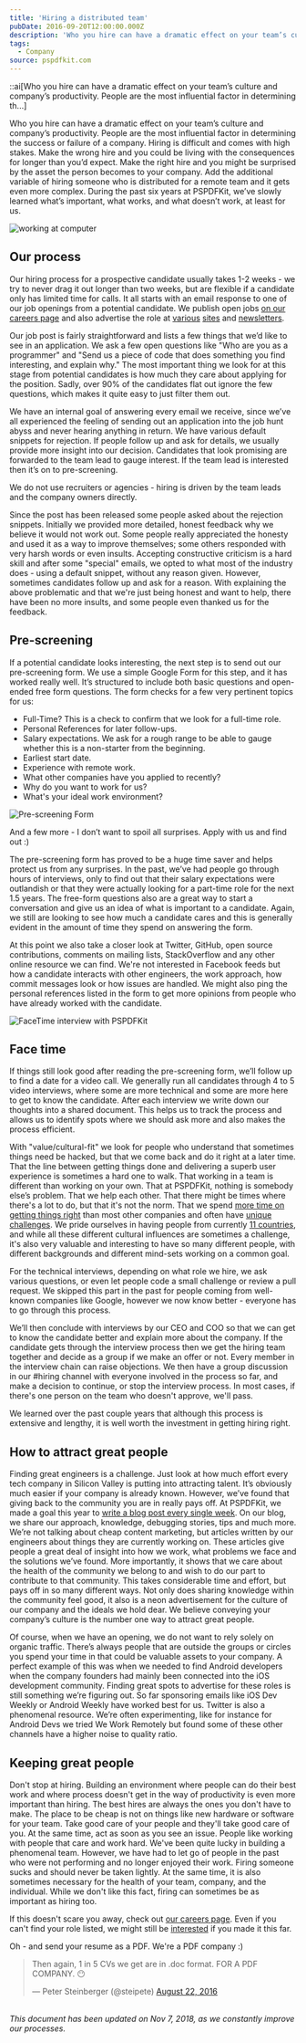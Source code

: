 ```yaml
---
title: 'Hiring a distributed team'
pubDate: 2016-09-20T12:00:00.000Z
description: 'Who you hire can have a dramatic effect on your team’s culture and company’s productivity. People are the most influential factor in determining th...'
tags:
  - Company
source: pspdfkit.com
---
```


::ai[Who you hire can have a dramatic effect on your team’s culture and company’s productivity. People are the most influential factor in determining th...]


Who you hire can have a dramatic effect on your team’s culture and company’s productivity. People are the most influential factor in determining the success or failure of a company. Hiring is difficult and comes with high stakes. Make the wrong hire and you could be living with the consequences for longer than you’d expect. Make the right hire and you might be surprised by the asset the person becomes to your company. Add the additional variable of hiring someone who is distributed for a remote team and it gets even more complex. During the past six years at PSPDFKit, we’ve slowly learned what’s important, what works, and what doesn’t work, at least for us.

![working at computer](/assets/img/2016/hiring-a-distributed-team/hands-on-computer.jpg)

## Our process

Our hiring process for a prospective candidate usually takes 1-2 weeks - we try to never drag it out longer than two weeks, but are flexible if a candidate only has limited time for calls. It all starts with an email response to one of our job openings from a potential candidate. We publish open jobs [on our careers page](https://pspdfkit.com/careers) and also advertise the role at [various](http://stackoverflow.com/) [sites](https://weworkremotely.com/) and [newsletters](https://iosdevweekly.com/).

Our job post is fairly straightforward and lists a few things that we’d like to see in an application. We ask a few open questions like "Who are you as a programmer" and "Send us a piece of code that does something you find interesting, and explain why." The most important thing we look for at this stage from potential candidates is how much they care about applying for the position. Sadly, over 90% of the candidates flat out ignore the few questions, which makes it quite easy to just filter them out.

We have an internal goal of answering every email we receive, since we’ve all experienced the feeling of sending out an application into the job hunt abyss and never hearing anything in return. We have various default snippets for rejection. If people follow up and ask for details, we usually provide more insight into our decision. Candidates that look promising are forwarded to the team lead to gauge interest. If the team lead is interested then it’s on to pre-screening.

We do not use recruiters or agencies - hiring is driven by the team leads and the company owners directly.

Since the post has been released some people asked about the rejection snippets. Initially we provided more detailed, honest feedback why we believe it would not work out. Some people really appreciated the honesty and used it as a way to improve themselves; some others responded with very harsh words or even insults. Accepting constructive criticism is a hard skill and after some "special" emails, we opted to what most of the industry does - using a default snippet, without any reason given. However, sometimes candidates follow up and ask for a reason. With explaining the above problematic and that we're just being honest and want to help, there have been no more insults, and some people even thanked us for the feedback.

## Pre-screening

If a potential candidate looks interesting, the next step is to send out our pre-screening form. We use a simple Google Form for this step, and it has worked really well. It’s structured to include both basic questions and open-ended free form questions. The form checks for a few very pertinent topics for us:

* Full-Time? This is a check to confirm that we look for a full-time role.
* Personal References for later follow-ups.
* Salary expectations. We ask for a rough range to be able to gauge whether this is a non-starter from the beginning.
* Earliest start date.
* Experience with remote work.
* What other companies have you applied to recently?
* Why do you want to work for us?
* What's your ideal work environment?

![Pre-screening Form](/assets/img/2016/hiring-a-distributed-team/pre-screening.png)

And a few more - I don’t want to spoil all surprises. Apply with us and find out :)

The pre-screening form has proved to be a huge time saver and helps protect us from any surprises. In the past, we’ve had people go through hours of interviews, only to find out that their salary expectations were outlandish or that they were actually looking for a part-time role for the next 1.5 years. The free-form questions also are a great way to start a conversation and give us an idea of what is important to a candidate. Again, we still are looking to see how much a candidate cares and this is generally evident in the amount of time they spend on answering the form.

At this point we also take a closer look at Twitter, GitHub, open source contributions, comments on mailing lists, StackOverflow and any other online resource we can find. We're not interested in Facebook feeds but how a candidate interacts with other engineers, the work approach, how commit messages look or how issues are handled. We might also ping the personal references listed in the form to get more opinions from people who have already worked with the candidate.

![FaceTime interview with PSPDFKit](/assets/img/2016/hiring-a-distributed-team/interview-at-computer.jpg)

## Face time

If things still look good after reading the pre-screening form, we’ll follow up to find a date for a video call. We generally run all candidates through 4 to 5 video interviews, where some are more technical and some are more here to get to know the candidate. After each interview we write down our thoughts into a shared document. This helps us to track the process and allows us to identify spots where we should ask more and also makes the process efficient.

With "value/cultural-fit" we look for people who understand that sometimes things need be hacked, but that we come back and do it right at a later time. That the line between getting things done and delivering a superb user experience is sometimes a hard one to walk. That working in a team is different than working on your own. That at PSPDFKit, nothing is somebody else’s problem. That we help each other. That there might be times where there's a lot to do, but that it's not the norm. That we spend [more time on getting things right](/blog/2016/writing-good-bug-reports/) than most other companies and often have [unique](/blog/2016/just-a-simple-bookmark/) [challenges](/blog/2016/investigating-thread-safety-of-uiimage/). We pride ourselves in having people from currently [11 countries](/careers), and while all these different cultural influences are sometimes a challenge, it's also very valuable and interesting to have so many different people, with different backgrounds and different mind-sets working on a common goal.

For the technical interviews, depending on what role we hire, we ask various questions, or even let people code a small challenge or review a pull request. We skipped this part in the past for people coming from well-known companies like Google, however we now know better - everyone has to go through this process.

We’ll then conclude with interviews by our CEO and COO so that we can get to know the candidate better and explain more about the company. If the candidate gets through the interview process then we get the hiring team together and decide as a group if we make an offer or not. Every member in the interview chain can raise objections. We then have a group discussion in our #hiring channel with everyone involved in the process so far, and make a decision to continue, or stop the interview process. In most cases, if there's one person on the team who doesn't approve, we'll pass.

We learned over the past couple years that although this process is extensive and lengthy, it is well worth the investment in getting hiring right.

## How to attract great people

Finding great engineers is a challenge. Just look at how much effort every tech company in Silicon Valley is putting into attracting talent. It’s obviously much easier if your company is already known. However, we’ve found that giving back to the community you are in really pays off. At PSPDFKit, we made a goal this year to [write a blog post every single week](/blog/categories/). On our blog, we share our approach, knowledge, debugging stories, tips and much more. We’re not talking about cheap content marketing, but articles written by our engineers about things they are currently working on. These articles give people a great deal of insight into how we work, what problems we face and the solutions we’ve found. More importantly, it shows that we care about the health of the community we belong to and wish to do our part to contribute to that community. This takes considerable time and effort, but pays off in so many different ways. Not only does sharing knowledge within the community feel good, it also is a neon advertisement for the culture of our company and the ideals we hold dear. We believe conveying your company’s culture is the number one way to attract great people.

Of course, when we have an opening, we do not want to rely solely on organic traffic. There’s always people that are outside the groups or circles you spend your time in that could be valuable assets to your company. A perfect example of this was when we needed to find Android developers when the company founders had mainly been connected into the iOS development community. Finding great spots to advertise for these roles is still something we’re figuring out. So far sponsoring emails like iOS Dev Weekly or Android Weekly have worked best for us. Twitter is also a phenomenal resource. We’re often experimenting, like for instance for Android Devs we tried We Work Remotely but found some of these other channels have a higher noise to quality ratio.

## Keeping great people

Don't stop at hiring. Building an environment where people can do their best work and where process doesn't get in the way of productivity is even more important than hiring. The best hires are always the ones you don't have to make. The place to be cheap is not on things like new hardware or software for your team. Take good care of your people and they'll take good care of you. At the same time, act as soon as you see an issue. People like working with people that care and work hard. We've been quite lucky in building a phenomenal team. However, we have had to let go of people in the past who were not performing and no longer enjoyed their work. Firing someone sucks and should never be taken lightly. At the same time, it is also sometimes necessary for the health of your team, company, and the individual. While we don't like this fact, firing can sometimes be as important as hiring too.

If this doesn't scare you away, check out [our careers page](/careers/). Even if you can't find your role listed, we might still be [interested](mailto:careers+surprise@pspdfkit.com) if you made it this far.

Oh - and send your resume as a PDF. We're a PDF company :)

<blockquote class="twitter-tweet" data-lang="en"><p lang="en" dir="ltr">Then again, 1 in 5 CVs we get are in .doc format. FOR A PDF COMPANY. 😶</p>&mdash; Peter Steinberger (@steipete) <a href="https://twitter.com/steipete/status/767804821927845888">August 22, 2016</a></blockquote>
<script async src="//platform.twitter.com/widgets.js" charset="utf-8"></script>

<br>
<i>This document has been updated on Nov 7, 2018, as we constantly improve our processes.</i>